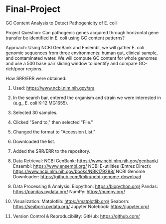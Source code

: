 # Final-Project
GC Content Analysis to Detect Pathogenicity of E. coli

Project Question: Can pathogenic genes acquired through horizontal gene transfer be identified in E. coli using GC content patterns? 


Approach: Using NCBI GenBank and Ensembl, we will gather E. coli genomic sequences from three environments: human gut, clinical sample, and contaminated water. We will compute GC content for whole genomes and use a 500 base pair sliding window to identify and compare GC-rich/poor regions. 

How SRR/ERR were obtained:

1. Used: https://www.ncbi.nlm.nih.gov/sra
2. In the search bar, entered the organism and strain we were interested in (e.g., E. coli K-12 MG1655).
3. Selected 30 samples.
4. Clicked "Send to," then selected "File."
5. Changed the format to "Accession List."
6. Downloaded the list.
7. Added the SRR/ERR to the repository.


1. Data Retrieval:
NCBI GenBank: https://www.ncbi.nlm.nih.gov/genbank/
Ensembl: https://www.ensembl.org/
NCBI E-utilities (Entrez Direct): https://www.ncbi.nlm.nih.gov/books/NBK179288/
NCBI Genome Downloader: https://github.com/kblin/ncbi-genome-download

2. Data Processing & Analysis:
Biopython: https://biopython.org/
Pandas: https://pandas.pydata.org/
NumPy: https://numpy.org/

3. Visualization:
Matplotlib: https://matplotlib.org/
Seaborn: https://seaborn.pydata.org/
Jupyter Notebook: https://jupyter.org/

4. Version Control & Reproducibility:
GitHub: https://github.com/
